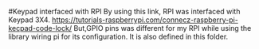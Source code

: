 #Keypad interfaced with RPI 
By using this link, RPI was interfaced with Keypad 3X4.
https://tutorials-raspberrypi.com/connecz-raspberry-pi-kecpad-code-lock/
But,GPIO pins was different for my RPI while using the library wiring pi for its configuration.
It is also defined in this folder.



